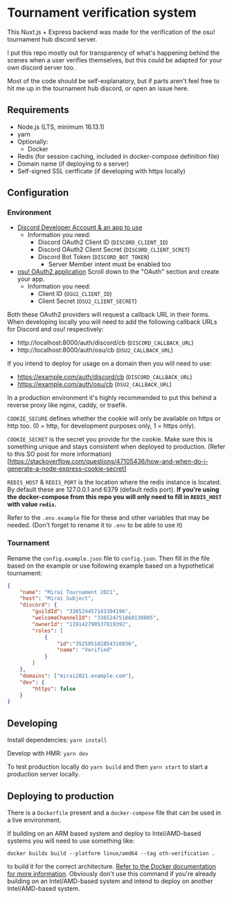# Tournament verification system

This Nuxt.js + Express backend was made for the verification of the osu! tournament hub discord server. 

I put this repo mostly out for transparency of what's happening behind the scenes when a user verifies themselves, but this could be adapted for your own discord server too. 

Most of the code should be self-explanatory, but if parts aren't feel free to hit me up in the tournament hub discord, or open an issue here.

## Requirements
- Node.js (LTS, minimum 16.13.1)
- yarn
- Optionally:
    - Docker
- Redis (for session caching, included in docker-compose definition file)
- Domain name (if deploying to a server)
- Self-signed SSL certficate (if developing with https locally)

## Configuration

### Environment
- [Discord Developer Account & an app to use](https://discord.com/developers/applications)
    - Information you need:
        - Discord OAuth2 Client ID (`DISCORD_CLIENT_ID`)
        - Discord OAuth2 Client Secret (`DISCORD_CLIENT_SCRET`)
        - Discord Bot Token (`DISCORD_BOT_TOKEN`)
            - Server Member intent must be enabled too
- [osu! OAuth2 application](https://osu.ppy.sh/home/account/edit) Scroll down to the "OAuth" section and create your app. 
    - Information you need:
        - Client ID (`OSU2_CLIENT_ID`)
        - Client Secret (`OSU2_CLIENT_SECRET`)

Both these OAuth2 providers will request a callback URL in their forms. When developing locally you will need to add the following callback URLs for Discord and osu! respectively:
- http://localhost:8000/auth/discord/cb (`DISCORD_CALLBACK_URL`)
- http://localhost:8000/auth/osu/cb (`OSU2_CALLBACK_URL`)

If you intend to deploy for usage on a domain then you will need to use:
- https://example.com/auth/discord/cb (`DISCORD_CALLBACK_URL`)
- https://example.com/auth/osu/cb (`OSU2_CALLBACK_URL`)

In a production environment it's highly recommended to put this behind a reverse proxy like nginx, caddy, or traefik.

`COOKIE_SECURE` defines whether the cookie will only be available on https or http too. (0 = http, for development purposes only, 1 = https only).

`COOKIE_SECRET` is the secret you provide for the cookie. Make sure this is something unique and stays consistent when deployed to production. (Refer to this SO post for more information)[https://stackoverflow.com/questions/47105436/how-and-when-do-i-generate-a-node-express-cookie-secret]

`REDIS_HOST` & `REDIS_PORT` is the location where the redis instance is located. By default these are 127.0.0.1 and 6379 (default redis port). **If you're using the docker-compose from this repo you will only need to fill in `REDIS_HOST` with value `redis`.**

Refer to the `.env.example` file for these and other variables that may be needed. (Don't forget to rename it to `.env` to be able to use it)

### Tournament

Rename the `config.example.json` file to `config.json`. Then fill in the file based on the example or use following example based on a hypothetical tournament: 

```json
{
    "name": "Mirai Tournament 2021",
    "host": "Mirai Subject",
    "discord": {
        "guildId": "336524457143304196",
        "welcomeChannelId": "336524751860138005",
        "ownerId": "119142790537019392",
        "roles": [
            {
                "id":"352505182854316036",
                "name": "Verified" 
            }
        ]
    },
    "domains": ["mirai2021.example.com"],
    "dev": {
        "https": false
    }
}
```

## Developing

Install dependencies:
`yarn install `

Develop with HMR:
`yarn dev`

To test production locally do `yarn build` and then `yarn start` to start a production server locally.

## Deploying to production

There is a `Dockerfile` present and a `docker-compose` file that can be used in a live environment. 

If building on an ARM based system and deploy to Intel/AMD-based systems you will need to use something like:

`docker buildx build --platform linux/amd64 --tag oth-verification .`

to build it for the correct architecture. [Refer to the Docker documentation for more information](https://docs.docker.com/buildx/working-with-buildx/). Obviously don't use this command if you're already building on an Intel/AMD-based system and intend to deploy on another Intel/AMD-based system.